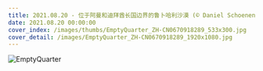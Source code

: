 ```yaml
---
title: 2021.08.20 - 位于阿曼和迪拜酋长国边界的鲁卜哈利沙漠 (© Daniel Schoenen/Offset by Shutterstock)
date: 2021.08.20 00:00:00
cover_index: /images/thumbs/EmptyQuarter_ZH-CN0670918289_533x300.jpg
cover_detail: /images/EmptyQuarter_ZH-CN0670918289_1920x1080.jpg
---
```


![EmptyQuarter](/images/EmptyQuarter_ZH-CN0670918289_1920x1080.jpg)
